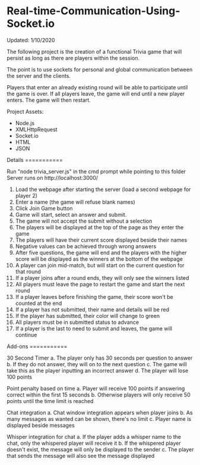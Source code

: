 # Real-time-Communication-Using-Socket.io

Updated: 1/10/2020

The following project is the creation of a functional Trivia game that will
persist as long as there are players within the session.

The point is to use sockets for personal and global communication
between the server and the clients.

Players that enter an already existing round will be able to participate until
the game is over. If all players leave, the game will end until a new
player enters. The game will then restart.

Project Assets:

- Node.js
- XMLHttpRequest
- Socket.io
- HTML
- JSON

Details ===========

Run "node trivia_server.js" in the cmd prompt while pointing to this folder
Server runs on http://localhost:3000/

1. Load the webpage after starting the server (load a second webpage for player 2)
2. Enter a name (the game will refuse blank names)
3. Click Join Game button
4. Game will start, select an answer and submit.
5. The game will not accept the submit without a selection
6. The players will be displayed at the top of the page as they enter the game
7. The players will have their current score displayed beside their names
8. Negative values can be achieved through wrong answers
9. After five questions, the game will end and the players with the higher score will be displayed as the winners at the bottom of the webpage
10. A player can join mid-match, but will start on the current question for that round
11. If a player joins after a round ends, they will only see the winners listed
12. All players must leave the page to restart the game and start the next round
13. If a player leaves before finishing the game, their score won't be counted at the end
14. If a player has not submitted, their name and details will be red
15. If the player has submitted, their color will change to green
16. All players must be in submitted status to advance
17. If a player is the last to need to submit and leaves, the game will continue

Add-ons ===========

30 Second Timer
a. The player only has 30 seconds per question to answer
b. If they do not answer, they will on to the next question
c. The game will take this as the player inputting an incorrect answer
d. The player will lose 100 points

Point penalty based on time
a. Player will receive 100 points if answering correct within the first 15 seconds
b. Otherwise players will only receive 50 points until the time limit is reached

Chat integration
a. Chat window integration appears when player joins
b. As many messages as wanted can be shown, there's no limit
c. Player name is displayed beside messages

Whisper integration for chat
a. If the player adds a whisper name to the chat, only the whispered player will receive it
b. If the whispered player doesn't exist, the message will only be displayed to the sender
c. The player that sends the message will also see the message displayed
